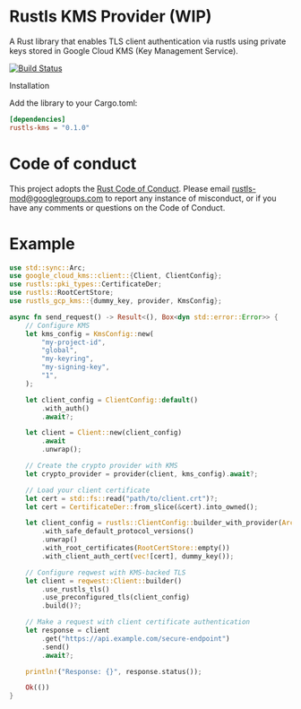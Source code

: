 # Rustls KMS Provider (WIP)
A Rust library that enables TLS client authentication via rustls using private keys stored in Google Cloud KMS (Key Management Service).

[![Build Status](https://github.com/vaporif/rustls-gcp-kms/actions/workflows/ci.yaml/badge.svg?branch=main)](https://github.com/vaporif/rustls-gcp-kms/actions/workflows/ci.yaml?query=branch%3Amain)

Installation

Add the library to your Cargo.toml:

```toml
[dependencies]
rustls-kms = "0.1.0"
```

# Code of conduct

This project adopts the [Rust Code of Conduct](https://www.rust-lang.org/policies/code-of-conduct).
Please email rustls-mod@googlegroups.com to report any instance of misconduct, or if you
have any comments or questions on the Code of Conduct.

# Example

```rust
use std::sync::Arc;
use google_cloud_kms::client::{Client, ClientConfig};
use rustls::pki_types::CertificateDer;
use rustls::RootCertStore;
use rustls_gcp_kms::{dummy_key, provider, KmsConfig};

async fn send_request() -> Result<(), Box<dyn std::error::Error>> {
    // Configure KMS
    let kms_config = KmsConfig::new(
        "my-project-id",
        "global",
        "my-keyring",
        "my-signing-key",
        "1",
    );

    let client_config = ClientConfig::default()
        .with_auth()
        .await?;

    let client = Client::new(client_config)
        .await
        .unwrap();

    // Create the crypto provider with KMS
    let crypto_provider = provider(client, kms_config).await?;

    // Load your client certificate
    let cert = std::fs::read("path/to/client.crt")?;
    let cert = CertificateDer::from_slice(&cert).into_owned();

    let client_config = rustls::ClientConfig::builder_with_provider(Arc::new(crypto_provider))
        .with_safe_default_protocol_versions()
        .unwrap()
        .with_root_certificates(RootCertStore::empty())
        .with_client_auth_cert(vec![cert], dummy_key());

    // Configure reqwest with KMS-backed TLS
    let client = reqwest::Client::builder()
        .use_rustls_tls()
        .use_preconfigured_tls(client_config)
        .build()?;

    // Make a request with client certificate authentication
    let response = client
        .get("https://api.example.com/secure-endpoint")
        .send()
        .await?;

    println!("Response: {}", response.status());

    Ok(())
}
```

